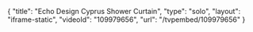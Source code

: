 {
    "title": "Echo Design Cyprus Shower Curtain",
    "type": "solo",
    "layout": "iframe-static",
    "videoId": "109979656",
    "url": "\/tvpembed\/109979656"
}